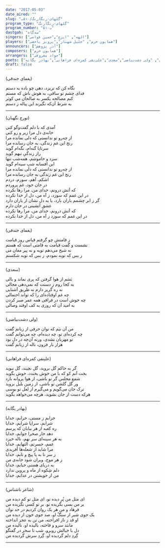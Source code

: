```yaml
---
date: "2017-05-03"
date_aired: ""
slug: "گلهای-رنگارنگ/۵۱۰ب"
program_type: "گلهای-رنگارنگ"
program_number: "۵۱۰ب"
dastgah: "سه‌گاه"
singers: ["الهه", "ایرج","حسین قوامی"]
players: ["همایون خرم", "جلیل شهناز","پرویز یاحقی"]
announcers: ["آذر پژوهش"]
composers: ["همایون خرم"]
arrangers: ["جواد معروفی"]
poets: ["سعدی", "یغمای جندقی", "تورج نگهبان", "ولی دشت‌بیاضی","سعدی","علی‌نقی کمره‌ای فراهانی","بهادر یگانه" ]
draft: false
---
```


(یغمای جندقی)  

نگاه کن که نریزد، دهی چو باده به دستم  
فدای چشم تو ساقی، به هوش باش که مستم  
کنم مصالحه یکسر به صالحان می کوثر  
به شرط آن‌که نگیرند این پیاله ز دستم  

---  

(تورج نگهبان)  

آمدی که با دلم گفت‌و‌گو کنی  
خانه‌ی دل‌ مرا زیر‌ و‌ رو کنی‌  
از چه‌رو تو ندانستی که دلی‌ نمانده مرا  
رنج این غمِ زندگی‌، به جان رسانده مرا  
سرتاپا گنه‌ام، نگه‌ام گوید  
راز زندگی‌ِ تبهم گوید  
سرد و خاموشم، همه‌شب تنها  
این افسانه شبِ سیه‌‌ام گوید  
از چه‌رو تو ندانستی که دلی‌ نمانده مرا  
رنج این غم زندگی‌ به جان رسانده مرا  
اشکم، آهم، سوزم، دردم  
در جان خود، غم پروردم  
که آتش درونم، خدای من، مرا رها نکرده  
در این غمم که سوزد، ز آه من، دل‌ از خدا نکرده  
گر ز ابر چشمم باران بارد، یا به دل‌ نشان از یاران دارد  
عشق آتشینی در جان دارم  
که آتش درونم، خدای من، مرا رها نکرده  
در این غمم که سوزد ز آه من، دل‌ از خدا نکرده  

---  

(یغمای جندقی)  

ز قامتش چو گرفتم قیاس روز قیامت  
نشست و گفت قیامت به قامتی است که هستم  
نه شیخ می‌دهم توبه و نه پیر مغان می  
ز بس که توبه نمودم، ز بس که توبه شکستم  

---

(سعدی)

بَسَم از هوا گرفتن که پری نماند و بالی  
به کجا روم ز دستت که نمی‌دهی مجالی  
نه ره گریز دارم نه طریق آشنایی  
چه غم اوفتاده‌ای را که تواند احتمالی  
چه خوش است در فراقی همه عمر صبر کردن  
به امید آن که روزی به کف اوفتد وصالی  

---

(ولی دشت‌بیاضی)  

من آن نیَم که توان حرفی از زبانم گفت  
چه کرده‌ای تو، چه دیده‌ام، چه می‌توانم گفت  
تو مهربان نشدی، ورنه آن‌چه در دل بود  
هزار بار فزون، ناله از زبانم گفت  

---

(علینقی کمره‌ای فراهانی)

گر به خاکم گل بروید، گل نچیند، گل نبوید  
بخت آنم کو که با من خوش بخندد، خوش بگوید  
شمع مجلس گر تو باشی، از هوا پروانه بارد  
ور گل گلشن تو باشی، از زمین بلبل بروید  
ترک جان می‌گویم و می‌گیرم از لعل تو بوسی  
هرکه دست از جان بشوید، هرچه می‌خواهد بگوید  

---

(بهادر یگانه)

خرابم ز مستی، خرابم، خدایا  
شرابم، سراپا شرابم، خدایا  
ره کعبه از هر بیابان که پرسم  
دهد خار صحرا جوابم، خدایا  
به هر سینه‌ای سر نهم، ناله خیزد  
غمم، حسرتم، التهابم، خدایا  
مرا شاید از شعله‌ها آفریدی  
ز سر تا به پا پیچ و تابم، خدایا  
ز هر موج، ویران شود خانه‌ی من  
به دریای هستی حبابم، خدایا  
دلم شِکوه از ماه و پروین ندارد  
من از خویشتن در عذابم، خدایا  

---

(شاعر ناشناس)

ای مثل من پُر دیده تو، ای مثل تو کم دیده من  
بر من بسی بگزیده تو، بر تو کسی نگزیده من  
فرهاد و من هر یک روان کردیم در حد توان  
یک جوی شیر از سنگْ او، صد جوی خون از دیده من  
او قد ز ناز افراخته، من تن به عجز انداخته  
مانند سرو و فاخته، بالیده او، نالیده من  
دل با خیالش روبرو، شب تا سحر در گفتگو  
گِردِ دلم گردیده او، گِردِ سرش گردیده من

---